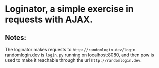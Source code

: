 # Loginator, a simple exercise in requests with AJAX.
## Notes:
The loginator makes requests to `http://randomlogin.dev/login`.
randomlogin.dev is `login.py` running on localhost:8080, and then [pow](http://pow.cx/) is used to make it reachable through the url `http://randomlogin.dev`.

